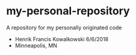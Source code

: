 # my-personal-repository
A repository for my personally originated code
 - Henrik Francis Kowalkowski 6/6/2018
 - Minneapolis, MN
